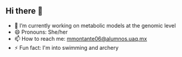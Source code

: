 ## Hi there 👋

- 🔭 I’m currently working on metabolic models at the genomic level
- 😄 Pronouns: She/her
- 📫 How to reach me: mmontante06@alumnos.uaq.mx
- ⚡ Fun fact:  I'm into swimming and archery  
